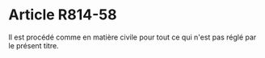 # Article R814-58

Il est procédé comme en matière civile pour tout ce qui n'est pas réglé par le présent titre.
